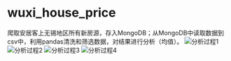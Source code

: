 # wuxi_house_price
爬取安居客上无锡地区所有新房源，存入MongoDB；从MongoDB中读取数据到csv中，利用pandas清洗和筛选数据，对结果进行分析（均值）。
![分析过程1](https://github.com/brandonchow1997/wuxi_house_price/blob/master/1.jpg)
![分析过程2](https://github.com/brandonchow1997/wuxi_house_price/blob/master/2.jpg)
![分析过程3](https://github.com/brandonchow1997/wuxi_house_price/blob/master/3.jpg)
![分析过程4](https://github.com/brandonchow1997/wuxi_house_price/blob/master/4.jpg)
